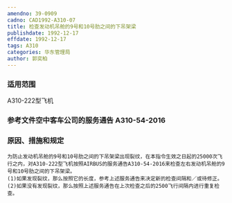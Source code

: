 ```yaml
---
amendno: 39-0909  
cadno: CAD1992-A310-07  
title: 检查发动机吊舱的9号和10号肋之间的下吊架梁  
publishdate: 1992-12-17  
effdate: 1992-12-17  
tags: A310  
categories: 华东管理局  
author: 郭奕柏  
---
```

  
### 适用范围  
A310-222型飞机  
  
<!--more-->  
### 参考文件空中客车公司的服务通告 A310-54-2016  
  
### 原因、措施和规定  
    为防止发动机吊舱的9号和10号肋之间的下吊架梁出现裂纹，在本指令生效之日起的25000次飞行之内，对A310-222型飞机按照AIRBUS的服务通告A310-54-2016来检查左右发动机吊舱的9号和10号肋之间的下吊架梁。  
    (1)如果发现裂纹，那么按照它的长度，参考上述服务通告来决定新的检查间隔和／或待修正。  
    (2)如果没有发现裂纹，那么按照上述服务通告在上次检查之后的2500飞行间隔内进行重复检查。  
  
